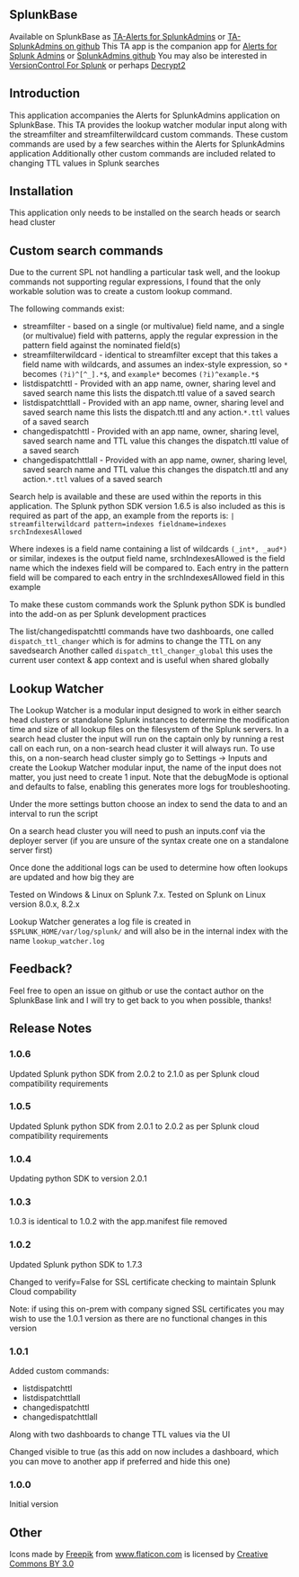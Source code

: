 ## SplunkBase
Available on SplunkBase as [TA-Alerts for SplunkAdmins](https://splunkbase.splunk.com/app/6518/) or [TA-SplunkAdmins on github](https://github.com/gjanders/TA-SplunkAdmins)
This TA app is the companion app for [Alerts for Splunk Admins](https://splunkbase.splunk.com/app/3796/) or [SplunkAdmins github](https://github.com/gjanders/SplunkAdmins/)
You may also be interested in [VersionControl For Splunk](https://splunkbase.splunk.com/app/4355/) or perhaps [Decrypt2](https://splunkbase.splunk.com/app/5565/)

## Introduction
This application accompanies the Alerts for SplunkAdmins application on SplunkBase. 
This TA provides the lookup watcher modular input along with the streamfilter and streamfilterwildcard custom commands. These custom commands are used by a few searches within the Alerts for SplunkAdmins application
Additionally other custom commands are included related to changing TTL values in Splunk searches

## Installation
This application only needs to be installed on the search heads or search head cluster 
 
## Custom search commands
Due to the current SPL not handling a particular task well, and the lookup commands not supporting regular expressions, I found that the only workable solution was to create a custom lookup command.

The following commands exist:
- streamfilter - based on a single (or multivalue) field name, and a single (or multivalue) field with patterns, apply the regular expression in the pattern field against the nominated field(s)
- streamfilterwildcard - identical to streamfilter except that this takes a field name with wildcards, and assumes an index-style expression, so `*` becomes `(?i)^[^_].*$`, and `example*` becomes `(?i)^example.*$`
- listdispatchttl - Provided with an app name, owner, sharing level and saved search name this lists the dispatch.ttl value of a saved search
- listdispatchttlall - Provided with an app name, owner, sharing level and saved search name this lists the dispatch.ttl and any action.`*.ttl` values of a saved search
- changedispatchttl - Provided with an app name, owner, sharing level, saved search name and TTL value this changes the dispatch.ttl value of a saved search
- changedispatchttlall - Provided with an app name, owner, sharing level, saved search name and TTL value this changes the dispatch.ttl and any action.`*.ttl` values of a saved search

Search help is available and these are used within the reports in this application. The Splunk python SDK version 1.6.5 is also included as this is required as part of the app, an example from the reports is:
`| streamfilterwildcard pattern=indexes fieldname=indexes srchIndexesAllowed`

Where indexes is a field name containing a list of wildcards `(_int*, _aud*)` or similar, indexes is the output field name, srchIndexesAllowed is the field name which the indexes field will be compared to.
Each entry in the pattern field will be compared to each entry in the srchIndexesAllowed field in this example

To make these custom commands work the Splunk python SDK is bundled into the add-on as per Splunk development practices

The list/changedispatchttl commands have two dashboards, one called `dispatch_ttl_changer` which is for admins to change the TTL on any savedsearch
Another called `dispatch_ttl_changer_global` this uses the current user context & app context and is useful when shared globally 

## Lookup Watcher
The Lookup Watcher is a modular input designed to work in either search head clusters or standalone Splunk instances to determine the modification time and size of all lookup files on the filesystem of the Splunk servers.
In a search head cluster the input will run on the captain only by running a rest call on each run, on a non-search head cluster it will always run.
To use this, on a non-search head cluster simply go to Settings -> Inputs and create the Lookup Watcher modular input, the name of the input does not matter, you just need to create 1 input. 
Note that the debugMode is optional and defaults to false, enabling this generates more logs for troubleshooting.

Under the more settings button choose an index to send the data to and an interval to run the script

On a search head cluster you will need to push an inputs.conf via the deployer server (if you are unsure of the syntax create one on a standalone server first)

Once done the additional logs can be used to determine how often lookups are updated and how big they are

Tested on Windows & Linux on Splunk 7.x. Tested on Splunk on Linux version 8.0.x, 8.2.x

Lookup Watcher generates a log file is created in `$SPLUNK_HOME/var/log/splunk/` and will also be in the internal index with the name `lookup_watcher.log`

## Feedback?
Feel free to open an issue on github or use the contact author on the SplunkBase link and I will try to get back to you when possible, thanks!

## Release Notes
### 1.0.6
Updated Splunk python SDK from 2.0.2 to 2.1.0 as per Splunk cloud compatibility requirements

### 1.0.5
Updated Splunk python SDK from 2.0.1 to 2.0.2 as per Splunk cloud compatibility requirements

### 1.0.4
Updating python SDK to version 2.0.1

### 1.0.3
1.0.3 is identical to 1.0.2 with the app.manifest file removed

### 1.0.2
Updated Splunk python SDK to 1.7.3

Changed to verify=False for SSL certificate checking to maintain Splunk Cloud compability

Note: if using this on-prem with company signed SSL certificates you may wish to use the 1.0.1 version as there are no functional changes in this version

### 1.0.1
Added custom commands:
- listdispatchttl
- listdispatchttlall
- changedispatchttl
- changedispatchttlall

Along with two dashboards to change TTL values via the UI

Changed visible to true (as this add on now includes a dashboard, which you can move to another app if preferred and hide this one)

### 1.0.0
Initial version

## Other
Icons made by [Freepik](http://www.freepik.com) from www.flaticon.com is licensed by [Creative Commons BY 3.0](http://creativecommons.org/licenses/by/3.0)

